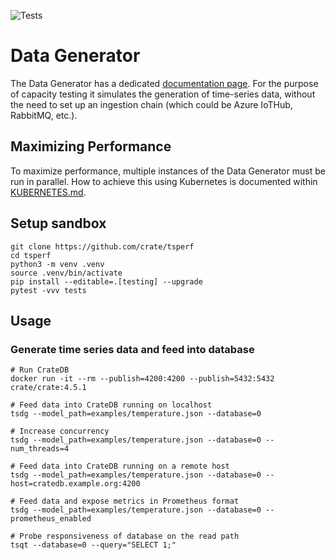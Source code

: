 ![Tests](https://github.com/crate/tsperf/workflows/Tests/badge.svg)

# Data Generator

The Data Generator has a dedicated [documentation page](tsperf/tsdg/README.md).
For the purpose of capacity testing it simulates the generation of time-series
data, without the need to set up an ingestion chain (which could be Azure IoTHub, RabbitMQ, etc.).

## Maximizing Performance

To maximize performance, multiple instances of the Data Generator must be run in parallel.
How to achieve this using Kubernetes is documented within [KUBERNETES.md](KUBERNETES.md).

## Setup sandbox
```shell
git clone https://github.com/crate/tsperf
cd tsperf
python3 -m venv .venv
source .venv/bin/activate
pip install --editable=.[testing] --upgrade
pytest -vvv tests
```

## Usage

### Generate time series data and feed into database
```shell
# Run CrateDB
docker run -it --rm --publish=4200:4200 --publish=5432:5432 crate/crate:4.5.1

# Feed data into CrateDB running on localhost
tsdg --model_path=examples/temperature.json --database=0

# Increase concurrency
tsdg --model_path=examples/temperature.json --database=0 --num_threads=4

# Feed data into CrateDB running on a remote host
tsdg --model_path=examples/temperature.json --database=0 --host=cratedb.example.org:4200

# Feed data and expose metrics in Prometheus format
tsdg --model_path=examples/temperature.json --database=0 --prometheus_enabled

# Probe responsiveness of database on the read path
tsqt --database=0 --query="SELECT 1;"
```
